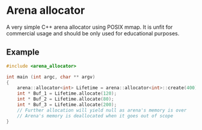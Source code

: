 # Arena allocator

A very simple C++ arena allocator using POSIX mmap.
It is unfit for commercial usage and should be only used for
educational purposes.

## Example
```c++
#include <arena_allocator>

int main (int argc, char ** argv)
{
    arena::allocator<int> Lifetime = arena::allocator<int>::create(400);
    int * Buf_1 = Lifetime.allocate(120);
    int * Buf_2 = Lifetime.allocate(80);
    int * Buf_3 = Lifetime.allocate(200);
    // Further allocation will yield null as arena's memory is over
    // Arena's memory is deallocated when it goes out of scope
}
```
